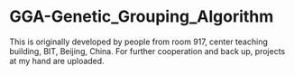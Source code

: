 # GGA-Genetic_Grouping_Algorithm

This is originally developed by people from room 917, center teaching building, BIT, Beijing, China. 
For further cooperation and back up, projects at my hand are uploaded.
